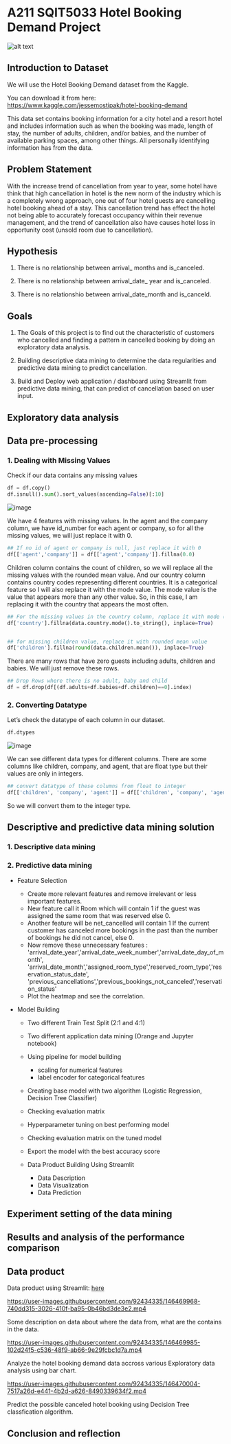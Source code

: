 # A211 SQIT5033 Hotel Booking Demand Project

![alt text](https://www.hotelspeak.com/wp-content/uploads/2019/05/hotel-direct-booking-strategy.jpg)

## Introduction to Dataset

We will use the Hotel Booking Demand dataset from the Kaggle.

You can download it from here: https://www.kaggle.com/jessemostipak/hotel-booking-demand

This data set contains booking information for a city hotel and a resort hotel and includes information such as when the booking was made, length of stay, the number of adults, children, and/or babies, and the number of available parking spaces, among other things. All personally identifying information has from the data.


## Problem Statement

With the increase trend of cancellation from year to year, some hotel have think that high cancellation in hotel is the new norm of the industry which is a completely wrong approach, one out of four hotel guests are cancelling hotel booking ahead of a stay. This cancellation trend has effect the hotel not being able to accurately forecast occupancy within their revenue management, and the trend of cancellation also have causes hotel loss in opportunity cost (unsold room due to cancellation).


## Hypothesis

1. There is no relationship between arrival_ months and is_canceled.

2. There is no relationship between arrival_date_ year and is_canceled.

3. There is no relationshio between arrival_date_month and is_canceld.


## Goals

1. The Goals of this project is to find out the characteristic of customers who cancelled and finding a pattern in cancelled booking by doing an exploratory data analysis.

2. Building descriptive data mining to determine the data regularities and predictive data mining to predict cancellation.

3. Build and Deploy web application / dashboard using Streamlit from predictive data mining, that can predict of cancellation based on user input.


## Exploratory data analysis



## Data pre-processing

### 1. Dealing with Missing Values

Check if our data contains any missing values

```Python
df = df.copy()
df.isnull().sum().sort_values(ascending=False)[:10]
```
![image](https://user-images.githubusercontent.com/92434335/146466360-bd188cf8-2005-446e-a2e3-1a125c4c95ad.png)

We have 4 features with missing values.
In the agent and the company column, we have id_number for each agent or company, so for all the missing values, we will just replace it with 0.

```Python
## If no id of agent or company is null, just replace it with 0
df[['agent','company']] = df[['agent','company']].fillna(0.0)
```

Children column contains the count of children, so we will replace all the missing values with the rounded mean value.
And our country column contains country codes representing different countries. It is a categorical feature so I will also replace it with the mode value. The mode value is the value that appears more than any other value. So, in this case, I am replacing it with the country that appears the most often.

```Python
## For the missing values in the country column, replace it with mode (value that appears most often)
df['country'].fillna(data.country.mode().to_string(), inplace=True)


## for missing children value, replace it with rounded mean value
df['children'].fillna(round(data.children.mean()), inplace=True)
```
There are many rows that have zero guests including adults, children and babies. We will just remove these rows.

```Python
## Drop Rows where there is no adult, baby and child
df = df.drop(df[(df.adults+df.babies+df.children)==0].index)
```
### 2. Converting Datatype

Let’s check the datatype of each column in our dataset.

```Python
df.dtypes
```
![image](https://user-images.githubusercontent.com/92434335/146466790-3ac0955e-8332-470e-8965-1c1727f6072f.png)

We can see different data types for different columns.
There are some columns like children, company, and agent, that are float type but their values are only in integers.

```Python
## convert datatype of these columns from float to integer
df[['children', 'company', 'agent']] = df[['children', 'company', 'agent']].astype('int64')
```
So we will convert them to the integer type.

## Descriptive and predictive data mining solution

### 1. Descriptive data mining

### 2. Predictive data mining

- Feature Selection

  - Create more relevant features and remove irrelevant or less important features.
  - New feature call it Room which will contain 1 if the guest was assigned the same room that was reserved else 0.
  - Another feature will be net_cancelled will contain 1 If the current customer has canceled more bookings in the past than the number of bookings he did not cancel, else 0.
  - Now remove these unnecessary features : 'arrival_date_year','arrival_date_week_number','arrival_date_day_of_month',
                                            'arrival_date_month','assigned_room_type','reserved_room_type','reservation_status_date',
                                            'previous_cancellations','previous_bookings_not_canceled','reservation_status'
  - Plot the heatmap and see the correlation.
                                    
- Model Building

  - Two different Train Test Split (2:1 and 4:1)
  - Two different application data mining (Orange and Jupyter notebook)
  - Using pipeline for model building
      - scaling for numerical features
      - label encoder for categorical features
   - Creating base model with two algorithm (Logistic Regression, Decision Tree Classifier)
   - Checking evaluation matrix
   - Hyperparameter tuning on best performing model
   - Checking evaluation matrix on the tuned model
   - Export the model with the best accuracy score
  
  - Data Product Building Using Streamlit
  
    - Data Description
    - Data Visualization
    - Data Prediction
    
## Experiment setting of the data mining 

## Results and analysis of the performance comparison

## Data product

Data product using Streamlit: [here](https://share.streamlit.io/jinglongchia/sqit5033hotelbooking/main/app.py)

https://user-images.githubusercontent.com/92434335/146469968-740dd315-3026-410f-ba95-0b46bd3de3e2.mp4

Some description on data about where the data from, what are the contains in the data.

https://user-images.githubusercontent.com/92434335/146469985-102d24f5-c536-48f9-ab66-9e29fcbc1d7a.mp4

Analyze the hotel booking demand data accross various Exploratory data analysis using bar chart.

https://user-images.githubusercontent.com/92434335/146470004-7517a26d-e441-4b2d-a626-8490339634f2.mp4

Predict the possible canceled hotel booking using Decision Tree classfication algorithm.

## Conclusion and reflection

